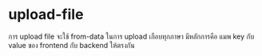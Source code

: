 # upload-file

การ upload file จะใช้ from-data ในการ upload เกือบทุกภาษา มีหลักการคือ แมพ key กับ value ของ frontend กับ backend ให้ตรงกัน
